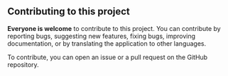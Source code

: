 ## Contributing to this project
__Everyone is welcome__ to contribute to this project. You can contribute by
reporting bugs, suggesting new features, fixing bugs, improving documentation,
or by translating the application to other languages. 

To contribute, you can open an issue or a pull request on the GitHub repository.
